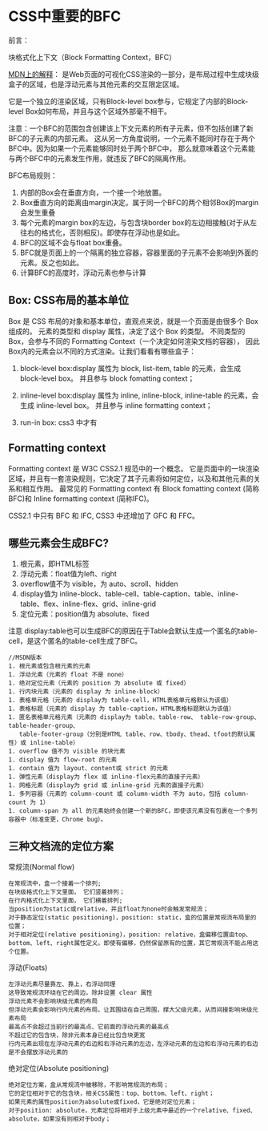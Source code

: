  # CSS中重要的BFC
 
前言：

块格式化上下文（Block Formatting Context，BFC） 

[MDN上的解释](https://developer.mozilla.org/zh-CN/docs/Web/Guide/CSS/Block_formatting_context)：
是Web页面的可视化CSS渲染的一部分，是布局过程中生成块级盒子的区域，也是浮动元素与其他元素的交互限定区域。

它是一个独立的渲染区域，只有Block-level box参与，它规定了内部的Block-level Box如何布局，并且与这个区域外部毫不相干。

注意：一个BFC的范围包含创建该上下文元素的所有子元素，但不包括创建了新BFC的子元素的内部元素。
这从另一方角度说明，一个元素不能同时存在于两个BFC中。因为如果一个元素能够同时处于两个BFC中，
那么就意味着这个元素能与两个BFC中的元素发生作用，就违反了BFC的隔离作用。


BFC布局规则：
1. 内部的Box会在垂直方向，一个接一个地放置。
1. Box垂直方向的距离由margin决定。属于同一个BFC的两个相邻Box的margin会发生重叠
1. 每个元素的margin box的左边，与包含块border box的左边相接触(对于从左往右的格式化，否则相反)。即使存在浮动也是如此。
1. BFC的区域不会与float box重叠。
1. BFC就是页面上的一个隔离的独立容器，容器里面的子元素不会影响到外面的元素。反之也如此。
1. 计算BFC的高度时，浮动元素也参与计算

## Box: CSS布局的基本单位
Box 是 CSS 布局的对象和基本单位，直观点来说，就是一个页面是由很多个 Box 组成的。
元素的类型和 display 属性，决定了这个 Box 的类型。
不同类型的 Box，会参与不同的 Formatting Context（一个决定如何渲染文档的容器），
因此Box内的元素会以不同的方式渲染。让我们看看有哪些盒子：
 
1. block-level box:display 
属性为 block, list-item, table 的元素，会生成 block-level box。
并且参与 block fomatting context；

1. inline-level box:display 
属性为 inline, inline-block, inline-table 的元素，会生成 inline-level box。
并且参与 inline formatting context；

1. run-in box: css3 中才有
 
## Formatting context
Formatting context 是 W3C CSS2.1 规范中的一个概念。
它是页面中的一块渲染区域，并且有一套渲染规则，它决定了其子元素将如何定位，以及和其他元素的关系和相互作用。
最常见的 Formatting context 有 Block fomatting context (简称BFC)和 Inline formatting context (简称IFC)。
 
CSS2.1 中只有 BFC 和 IFC, CSS3 中还增加了 GFC 和 FFC。

## 哪些元素会生成BFC?
1. 根元素，即HTML标签
1. 浮动元素：float值为left、right
1. overflow值不为 visible，为 auto、scroll、hidden
1. display值为 inline-block、table-cell、table-caption、table、inline-table、flex、inline-flex、grid、inline-grid
1. 定位元素：position值为 absolute、fixed

注意 display:table也可以生成BFC的原因在于Table会默认生成一个匿名的table-cell，是这个匿名的table-cell生成了BFC。

```
//MSDN版本
1. 根元素或包含根元素的元素
1. 浮动元素（元素的 float 不是 none）
1. 绝对定位元素（元素的 position 为 absolute 或 fixed）
1. 行内块元素（元素的 display 为 inline-block）
1. 表格单元格（元素的 display为 table-cell，HTML表格单元格默认为该值）
1. 表格标题（元素的 display 为 table-caption，HTML表格标题默认为该值）
1. 匿名表格单元格元素（元素的 display为 table、table-row、 table-row-group、table-header-group、
   table-footer-group（分别是HTML table、row、tbody、thead、tfoot的默认属性）或 inline-table）
1. overflow 值不为 visible 的块元素
1. display 值为 flow-root 的元素
1. contain 值为 layout、content或 strict 的元素
1. 弹性元素（display为 flex 或 inline-flex元素的直接子元素）
1. 网格元素（display为 grid 或 inline-grid 元素的直接子元素）
1. 多列容器（元素的 column-count 或 column-width 不为 auto，包括 column-count 为 1）
1. column-span 为 all 的元素始终会创建一个新的BFC，即使该元素没有包裹在一个多列容器中（标准变更，Chrome bug）。
```

## 三种文档流的定位方案
 
 常规流(Normal flow)
 ```
 在常规流中，盒一个接着一个排列;
 在块级格式化上下文里面， 它们竖着排列；
 在行内格式化上下文里面， 它们横着排列;
 当position为static或relative，并且float为none时会触发常规流；
 对于静态定位(static positioning)，position: static，盒的位置是常规流布局里的位置；
 对于相对定位(relative positioning)，position: relative，盒偏移位置由top、bottom、left、right属性定义。即使有偏移，仍然保留原有的位置，其它常规流不能占用这个位置。
 ```
 浮动(Floats)
 ```
 左浮动元素尽量靠左、靠上，右浮动同理
 这导致常规流环绕在它的周边，除非设置 clear 属性
 浮动元素不会影响块级元素的布局
 但浮动元素会影响行内元素的布局，让其围绕在自己周围，撑大父级元素，从而间接影响块级元素布局
 最高点不会超过当前行的最高点、它前面的浮动元素的最高点
 不超过它的包含块，除非元素本身已经比包含块更宽
 行内元素出现在左浮动元素的右边和右浮动元素的左边，左浮动元素的左边和右浮动元素的右边是不会摆放浮动元素的
 ```
 绝对定位(Absolute positioning)
 ```
 绝对定位方案，盒从常规流中被移除，不影响常规流的布局；
 它的定位相对于它的包含块，相关CSS属性：top、bottom、left、right；
 如果元素的属性position为absolute或fixed，它是绝对定位元素；
 对于position: absolute，元素定位将相对于上级元素中最近的一个relative、fixed、absolute，如果没有则相对于body；
 ```